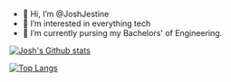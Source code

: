 - 👋 Hi, I’m @JoshJestine
- 👀 I’m interested in everything tech
- 🌱 I’m currently pursing my Bachelors' of Engineering.

<!---
JoshJestine/JoshJestine is a ✨ special ✨ repository because its `README.md` (this file) appears on your GitHub profile.
You can click the Preview link to take a look at your changes.
--->





[![Josh's Github stats](https://github-readme-stats.vercel.app/api?username=joshjestine&count_private=true&show_icons=true&theme=radical)](https://github.com/joshjestine/github-readme-stats)


[![Top Langs](https://github-readme-stats.vercel.app/api/top-langs/?username=joshjestine&show_icons=true&theme=radical)](https://github.com/joshjestine/github-readme-stats)
